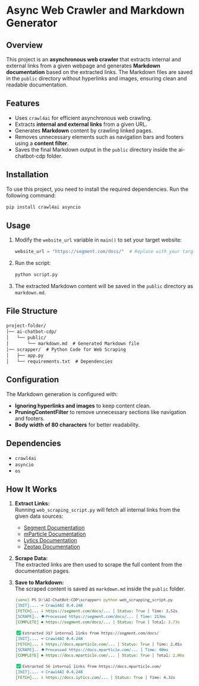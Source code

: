 # Async Web Crawler and Markdown Generator

## Overview
This project is an **asynchronous web crawler** that extracts internal and external links from a given webpage and generates **Markdown documentation** based on the extracted links. The Markdown files are saved in the `public` directory without hyperlinks and images, ensuring clean and readable documentation.

## Features
- Uses `crawl4ai` for efficient asynchronous web crawling.
- Extracts **internal and external links** from a given URL.
- Generates **Markdown** content by crawling linked pages.
- Removes unnecessary elements such as navigation bars and footers using a **content filter**.
- Saves the final Markdown output in the `public` directory inside the ai-chatbot-cdp folder.

## Installation
To use this project, you need to install the required dependencies. Run the following command:

```bash
pip install crawl4ai asyncio
```

## Usage
1. Modify the `website_url` variable in `main()` to set your target website:
    ```python
    website_url = "https://segment.com/docs/"  # Replace with your target website
    ```
2. Run the script:
    ```bash
    python script.py
    ```
3. The extracted Markdown content will be saved in the `public` directory as `markdown.md`.

## File Structure
```
project-folder/
│── ai-chatbot-cdp/
│   └── public/
│       └── markdown.md  # Generated Markdown file
│── scrapper/  # Python Code for Web Scraping
│   ├── app.py
│   └── requirements.txt  # Dependencies

```

## Configuration
The Markdown generation is configured with:
- **Ignoring hyperlinks and images** to keep content clean.
- **PruningContentFilter** to remove unnecessary sections like navigation and footers.
- **Body width of 80 characters** for better readability.

## Dependencies
- `crawl4ai`
- `asyncio`
- `os`


## How It Works
1. **Extract Links:**  
   Running `web_scraping_script.py` will fetch all internal links from the given data sources:
   - [Segment Documentation](https://segment.com/docs/)
   - [mParticle Documentation](https://docs.mparticle.com/)
   - [Lytics Documentation](https://docs.lytics.com/)
   - [Zeotap Documentation](https://docs.zeotap.com/home/en-us/)

2. **Scrape Data:**  
   The extracted links are then used to scrape the full content from the documentation pages.

3. **Save to Markdown:**  
   The scraped content is saved as `markdown.md` inside the `public` folder.

   ![Web Scraping Process](./public/scraping.jpg)
